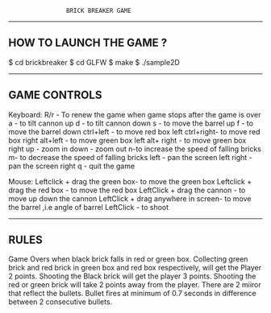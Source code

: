 
					BRICK BREAKER GAME

---------------------------------------------------------------
HOW TO LAUNCH THE GAME ?
---------------------------------------------------------------
$ cd brickbreaker
$ cd GLFW
$ make
$ ./sample2D 

----------------------------------------------------------------
GAME CONTROLS
----------------------------------------------------------------
Keyboard:
 R/r - To renew the game when game stops after the game is over
 a - to tilt cannon up
 d - to tilt cannon down
 s - to move the barrel up
 f - to move the barrel down
 ctrl+left - to move red box left
 ctrl+right- to move red box right
 alt+left - to move green box left
 alt+ right - to move green box right
 up - zoom in
 down - zoom out
 n-to increase the speed of falling bricks
 m- to decrease the speed of falling bricks 
 left - pan the screen left
 right -pan the screen right
 q - quit the game

Mouse:
 Leftclick + drag the green box- to move the green box 
 Leftclick + drag the red box - to move the red box
 LeftClick + drag the cannon - to move up down the cannon
 LeftClick + drag anywhere in screen- to move the barrel ,i.e angle of barrel
 LeftClick - to shoot
 
------------------------------------------------------------------
RULES
------------------------------------------------------------------
Game Overs when black brick falls in red or green box.
Collecting green brick and red brick in green box and red box respectively, will get the Player 2 points.
Shooting the Black brick will get the player 3 points.
Shooting the red or green brick will take 2 points away from the player.
There are 2 miiror that reflect the bullets.
Bullet fires at minimum of 0.7 seconds in difference between 2 consecutive bullets.
